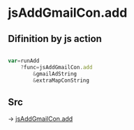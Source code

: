 # jsAddGmailCon.add

## Difinition by js action

```js.js

var=runAdd
	?func=jsAddGmailCon.add
		&gmailAdString
		&extraMapConString
```

## Src

-> [jsAddGmailCon.add](https://github.com/puutaro/CommandClick/blob/master/app/src/main/java/com/puutaro/commandclick/fragment_lib/terminal_fragment/js_interface/toolbar/JsAddGmailCon.kt#L15)



